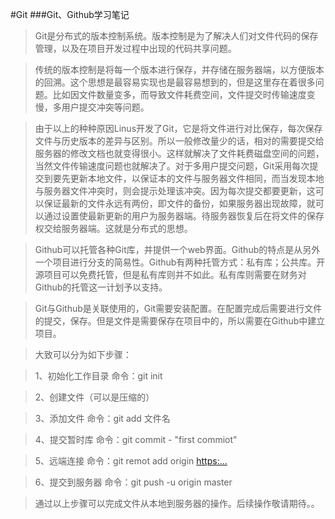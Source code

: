 #Git
###Git、Github学习笔记
>Git是分布式的版本控制系统。版本控制是为了解决人们对文件代码的保存管理，以及在项目开发过程中出现的代码共享问题。

>    传统的版本控制是将每一个版本进行保存，并存储在服务器端，以方便版本的回溯。这个思想是最容易实现也是最容易想到的，但是这里存在着很多问题。比如因文件数量变多，而导致文件耗费空间，文件提交时传输速度变慢，多用户提交冲突等问题。

>    由于以上的种种原因Linus开发了Git，它是将文件进行对比保存，每次保存文件与历史版本的差异与区别。所以一般修改量少的话，相对的需要提交给服务器的修改文档也就变得很小。这样就解决了文件耗费磁盘空间的问题，当然文件传输速度问题也就解决了。对于多用户提交问题，Git采用每次提交到要先更新本地文件，以保证本的文件与服务器文件相同，而当发现本地与服务器文件冲突时，则会提示处理该冲突。因为每次提交都要更新，这可以保证最新的文件永远有两份，即文件的备份，如果服务器出现故障，就可以通过设置使最新更新的用户为服务器端。待服务器恢复后在将文件的保存权交给服务器端。这就是分布式的思想。

>    Github可以托管各种Git库，并提供一个web界面。Github的特点是从另外一个项目进行分支的简易性。Github有两种托管方式：私有库；公共库。开源项目可以免费托管，但是私有库则并不如此。私有库则需要在财务对Github的托管这一计划予以支持。

>    Git与Github是关联使用的，Git需要安装配置。在配置完成后需要进行文件的提交，保存。但是文件是需要保存在项目中的，所以需要在Github中建立项目。

>    大致可以分为如下步骤：

>    1、初始化工作目录      命令：git init

>    2、创建文件（可以是压缩的）

>    3、添加文件                 命令：git add 文件名

>    4、提交暂时库             命令：git commit - "first commiot"

>    5、远端连接                 命令：git remot add origin <https:...>

>    6、提交到服务器          命令：git push -u origin master

>    通过以上步骤可以完成文件从本地到服务器的操作。后续操作敬请期待。。
